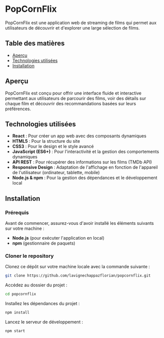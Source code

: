 # PopCornFlix

PopCornFlix est une application web de streaming de films qui permet aux utilisateurs de découvrir et d'explorer une large sélection de films.

## Table des matières

- [Aperçu](#aperçu)
- [Technologies utilisées](#technologies-utilisées)
- [Installation](#installation)

## Aperçu

PopCornFlix est conçu pour offrir une interface fluide et interactive permettant aux utilisateurs de parcourir des films, voir des détails sur chaque film et découvrir des recommandations basées sur leurs préférences.

## Technologies utilisées

- **React** : Pour créer un app web avec des composants dynamiques
- **HTML5** : Pour la structure du site
- **CSS3** : Pour le design et le style avancé
- **JavaScript (ES6+)** : Pour l'interactivité et la gestion des comportements dynamiques
- **API REST** : Pour récupérer des informations sur les films (TMDb API)
- **Responsive Design** : Adaptation de l'affichage en fonction de l'appareil de l'utilisateur (ordinateur, tablette, mobile)
- **Node.js & npm** : Pour la gestion des dépendances et le développement local

## Installation

### Prérequis

Avant de commencer, assurez-vous d'avoir installé les éléments suivants sur votre machine :

- **Node.js** (pour exécuter l'application en local)
- **npm** (gestionnaire de paquets)

### Cloner le repository

Clonez ce dépôt sur votre machine locale avec la commande suivante :

```bash
git clone https://github.com/lavignechappazflorian/popcornflix.git
```

Accédez au dossier du projet :

```bash
cd popcornflix
```

Installez les dépendances du projet :

```bash
npm install
```

Lancez le serveur de développement :

```bash
npm start
```
